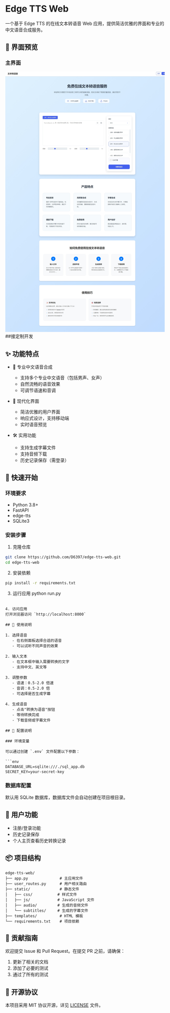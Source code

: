 # Edge TTS Web

一个基于 Edge TTS 的在线文本转语音 Web 应用，提供简洁优雅的界面和专业的中文语音合成服务。

## 📸 界面预览

### 主界面
![主界面](docs/images/main.jpeg)
##接定制开发
## ✨ 功能特点

- 🎯 专业中文语音合成
  - 支持多个专业中文语音（包括男声、女声）
  - 自然流畅的语音效果
  - 可调节语速和音调

- 💎 现代化界面
  - 简洁优雅的用户界面
  - 响应式设计，支持移动端
  - 实时语音预览

- 🛠 实用功能
  - 支持生成字幕文件
  - 支持音频下载
  - 历史记录保存（需登录）

## 🚀 快速开始

### 环境要求

- Python 3.8+
- FastAPI
- edge-tts
- SQLite3

### 安装步骤

1. 克隆仓库
```bash
git clone https://github.com/D6397/edge-tts-web.git
cd edge-tts-web
```

2. 安装依赖
```bash
pip install -r requirements.txt
```

3. 运行应用
python run.py
```

4. 访问应用
打开浏览器访问 `http://localhost:8000`

## 📝 使用说明

1. 选择语音
   - 在右侧面板选择合适的语音
   - 可以试听不同声音的效果

2. 输入文本
   - 在文本框中输入需要转换的文字
   - 支持中文、英文等

3. 调整参数
   - 语速：0.5-2.0 倍速
   - 音调：0.5-2.0 倍
   - 可选择是否生成字幕

4. 生成语音
   - 点击"转换为语音"按钮
   - 等待转换完成
   - 下载音频或字幕文件

## 🔧 配置说明

### 环境变量

可以通过创建 `.env` 文件配置以下参数：

```env
DATABASE_URL=sqlite:///./sql_app.db
SECRET_KEY=your-secret-key
```

### 数据库配置

默认用 SQLite 数据库，数据库文件会自动创建在项目根目录。

## 👥 用户功能

- 注册/登录功能
- 历史记录保存
- 个人主页查看历史转换记录

## 📦 项目结构

```
edge-tts-web/
├── app.py              # 主应用文件
├── user_routes.py      # 用户相关路由
├── static/             # 静态文件
│   ├── css/           # 样式文件
│   ├── js/            # JavaScript 文件
│   ├── audio/         # 生成的音频文件
│   └── subtitles/     # 生成的字幕文件
├── templates/          # HTML 模板
└── requirements.txt    # 项目依赖
```

## 🤝 贡献指南

欢迎提交 Issue 和 Pull Request。在提交 PR 之前，请确保：

1. 更新了相关的文档
2. 添加了必要的测试
3. 通过了所有的测试

## 📄 开源协议

本项目采用 MIT 协议开源，详见 [LICENSE](LICENSE) 文件。
